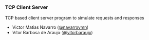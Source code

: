 ### TCP Client Server 

TCP based client server program to simulate requests and responses

* Victor Matias Navarro ([@navarrovmn](https://github.com/navarrovmn))
* Vítor Barbosa de Araujo ([@vitorbaraujo](https://github.com/vitorbaraujo))
